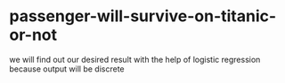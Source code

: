# passenger-will-survive-on-titanic-or-not
we will find out our desired result with the help of logistic regression because output will be discrete
